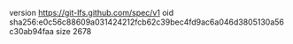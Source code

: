 version https://git-lfs.github.com/spec/v1
oid sha256:e0c56c88609a031424212fcb62c39bec4fd9ac6a046d3805130a56c30ab94faa
size 2678
